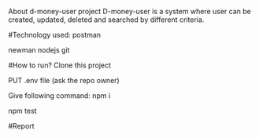 About d-money-user project
D-money-user is a system where user can be created, updated, deleted and searched by different criteria.

#Technology used:
postman

newman
nodejs
git

#How to run?
Clone this project

PUT .env file (ask the repo owner)

Give following command:
npm i

npm test

#Report

